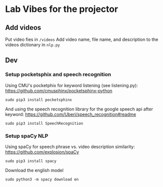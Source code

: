 # Lab Vibes for the projector

## Add videos

Put video fies in `/videos`
Add video name, file name, and description to the videos dictionary in `nlp.py`

## Dev

### Setup pocketsphix and speech recognition

Using CMU's pocketphix for keyword listening (see listening.py): https://github.com/cmusphinx/pocketsphinx-python

`sudo pip3 install pocketsphinx`

And using the speech recognition library for the google speech api after keyword: https://github.com/Uberi/speech_recognition#readme

`sudo pip3 install SpeechRecognition`

### Setup spaCy NLP

Using spaCy for speech phrase vs. video description similarity: https://github.com/explosion/spaCy

`sudo pip3 install spacy`

Download the english model

`sudo python3 -m spacy download en`
